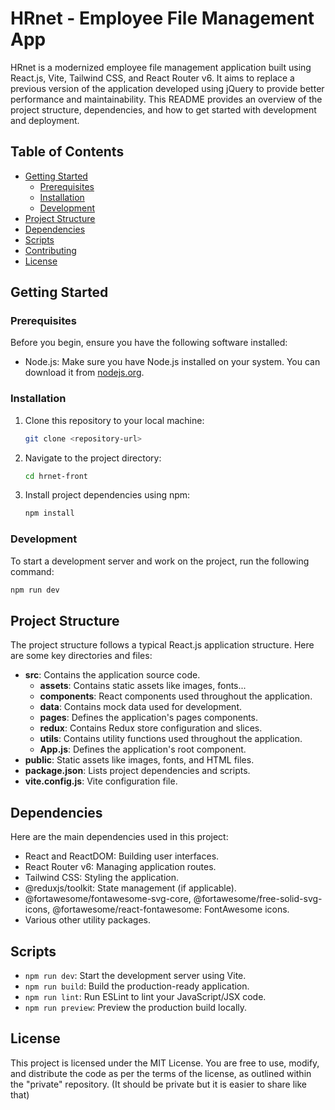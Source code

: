 # HRnet - Employee File Management App

HRnet is a modernized employee file management application built using React.js, Vite, Tailwind CSS, and React Router v6. It aims to replace a previous version of the application developed using jQuery to provide better performance and maintainability. This README provides an overview of the project structure, dependencies, and how to get started with development and deployment.

## Table of Contents

- [Getting Started](#getting-started)
  - [Prerequisites](#prerequisites)
  - [Installation](#installation)
  - [Development](#development)
- [Project Structure](#project-structure)
- [Dependencies](#dependencies)
- [Scripts](#scripts)
- [Contributing](#contributing)
- [License](#license)

## Getting Started

### Prerequisites

Before you begin, ensure you have the following software installed:

- Node.js: Make sure you have Node.js installed on your system. You can download it from [nodejs.org](https://nodejs.org/).

### Installation

1. Clone this repository to your local machine:

   ```bash
   git clone <repository-url>
   ```

2. Navigate to the project directory:

   ```bash
   cd hrnet-front
   ```

3. Install project dependencies using npm:

   ```bash
   npm install
   ```

### Development

To start a development server and work on the project, run the following command:

```bash
npm run dev
```

## Project Structure

The project structure follows a typical React.js application structure. Here are some key directories and files:

- **src**: Contains the application source code.
  - **assets**: Contains static assets like images, fonts...
  - **components**: React components used throughout the application.
  - **data**: Contains mock data used for development.
  - **pages**: Defines the application's pages components.
  - **redux**: Contains Redux store configuration and slices.
  - **utils**: Contains utility functions used throughout the application.
  - **App.js**: Defines the application's root component.
- **public**: Static assets like images, fonts, and HTML files.
- **package.json**: Lists project dependencies and scripts.
- **vite.config.js**: Vite configuration file.

## Dependencies

Here are the main dependencies used in this project:

- React and ReactDOM: Building user interfaces.
- React Router v6: Managing application routes.
- Tailwind CSS: Styling the application.
- @reduxjs/toolkit: State management (if applicable).
- @fortawesome/fontawesome-svg-core, @fortawesome/free-solid-svg-icons, @fortawesome/react-fontawesome: FontAwesome icons.
- Various other utility packages.

## Scripts

- `npm run dev`: Start the development server using Vite.
- `npm run build`: Build the production-ready application.
- `npm run lint`: Run ESLint to lint your JavaScript/JSX code.
- `npm run preview`: Preview the production build locally.

## License

This project is licensed under the MIT License. You are free to use, modify, and distribute the code as per the terms of the license, as outlined within the "private" repository. (It should be private but it is easier to share like that)